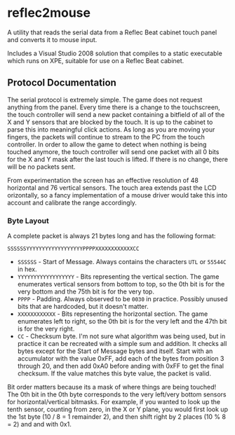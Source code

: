 # reflec2mouse

A utility that reads the serial data from a Reflec Beat cabinet touch panel and converts it to mouse input.

Includes a Visual Studio 2008 solution that compiles to a static executable which runs on XPE, suitable for use on a Reflec Beat cabinet.

## Protocol Documentation

The serial protocol is extremely simple. The game does not request anything from the panel. Every time there is a change to the touchscreen, the touch controller will send a new packet containing a bitfield of all of the X and Y sensors that are blocked by the touch. It is up to the cabinet to parse this into meaningful click actions. As long as you are moving your fingers, the packets will continue to stream to the PC from the touch controller. In order to allow the game to detect when nothing is being touched anymore, the touch controller will send one packet with all 0 bits for the X and Y mask after the last touch is lifted. If there is no change, there will be no packets sent.

From experimentation the screen has an effective resolution of 48 horizontal and 76 vertical sensors. The touch area extends past the LCD orizontally, so a fancy implementation of a mouse driver would take this into account and calibrate the range accordingly.

### Byte Layout

A complete packet is always 21 bytes long and has the following format:

`SSSSSSYYYYYYYYYYYYYYYYYYPPPPXXXXXXXXXXXXCC`

 - `SSSSSS` - Start of Message. Always contains the characters `UTL` or `55544C` in hex.
 - `YYYYYYYYYYYYYYYYYY` - Bits representing the vertical section. The game enumerates vertical sensors from bottom to top, so the 0th bit is for the very bottom and the 75th bit is for the very top.
 - `PPPP` - Padding. Always observed to be `0030` in practice. Possibly unused bits that are hardcoded, but it doesn't matter.
 - `XXXXXXXXXXXX` - Bits representing the horizontal section. The game enumerates left to right, so the 0th bit is for the very left and the 47th bit is for the very right.
 - `CC` - Checksum byte. I'm not sure what algorithm was being used, but in practice it can be recreated with a simple sum and addition. It checks all bytes except for the Start of Message bytes and itself. Start with an accumulator with the value 0xFF, add each of the bytes from position 3 through 20, and then add 0xA0 before anding with 0xFF to get the final checksum. If the value matches this byte value, the packet is valid.

Bit order matters because its a mask of where things are being touched! The 0th bit in the 0th byte corresponds to the very left/very bottom sensors for horizontal/vertical bitmasks. For example, if you wanted to look up the tenth sensor, counting from zero, in the X or Y plane, you would first look up the 1st byte (10 / 8 = 1 remainder 2), and then shift right by 2 places (10 % 8 = 2) and and with 0x1.